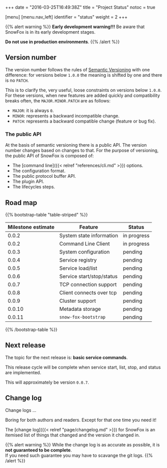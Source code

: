 +++
date = "2016-03-25T16:49:38Z"
title = "Project Status"
notoc = true

[menu]
  [menu.nav_left]
    identifier = "status"
    weight = 2
+++

{{% alert warning %}}
  **Early development warning!!!**
  Be aware that SnowFox is in its early development stages.

  **Do not use in production environments**.
{{% /alert %}}


Version number
--------------
The version number follows the rules of [Semantic Versioning](http://semver.org/)
with one difference: for versions below `1.0.0` the meaning is shifted by one and
there is no `PATCH`.

This is to clarify the, very useful, loose constraints on versions below `1.0.0`.
For these versions, when new features are added quickly and compatibility
breaks often, the `MAJOR.MINOR.PATCH` are as follows:

  * `MAJOR`: it is always `0`.
  * `MINOR`: represents a backward incompatible change.
  * `PATCH`: represents a backward compatible change (feature or bug fix).

### The public API
At the basis of semantic versioning there is a public API.
The version number changes based on changes to that.
For the purpose of versioning, the public API of SnowFox is composed of:

  * The [command line]({{< relref "references/cli.md" >}}) options.
  * The configuration format.
  * The public protocol buffer API.
  * The plugin API.
  * The lifecycles steps.


Road map
--------

{{% bootstrap-table "table-striped" %}}

| Milestone estimate | Feature                    | Status      |
| ------------------ | -------------------------- | ----------- |
| 0.0.2              | System state information   | in progress |
| 0.0.2              | Command Line Client        | in progress |
| 0.0.3              | System configuration       | pending     |
| 0.0.4              | Service registry           | pending     |
| 0.0.5              | Service load/list          | pending     |
| 0.0.6              | Service start/stop/status  | pending     |
| 0.0.7              | TCP connection support     | pending     |
| 0.0.8              | Client connects over tcp   | pending     |
| 0.0.9              | Cluster support            | pending     |
| 0.0.10             | Metadata storage           | pending     |
| 0.0.11             | `snow-fox-bootstrap`       | pending     |

{{% /bootstrap-table %}}

Next release
------------
The topic for the next release is: <b>basic service commands</b>.

This release cycle will be complete when service start, list,
stop, and status are implemented.

This will approximately be version `0.0.7`.

Change log
----------
Change logs ...

Boring for both authors and readers.
Except for that one time you need it!

The [change log]({{< relref "page/changelog.md" >}}) for SnowFox is an
itemised list of things that changed and the version it changed in.

{{% alert warning %}}
While the change log is as accurate as possible, it is
**not guaranteed to be complete**.  
If you need such guarantee you may have to scavange the git logs.
{{% /alert %}}
